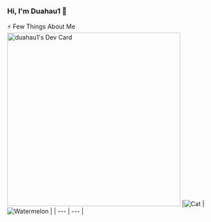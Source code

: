 ### Hi, I'm Duahau1 :watermelon:
⚡ Few Things About Me
<a href="https://app.daily.dev/duahau1"><img src="https://api.daily.dev/devcards/29e0dc0ee4c046af99d161204986eff0.png?r=8se" width="400" alt="duahau1's Dev Card"/></a>
|![Cat](https://media.giphy.com/media/ES4Vcv8zWfIt2/giphy.gif) |![Watermelon](https://media.giphy.com/media/l56r3x5ZRZ2T7fs4tu/giphy.gif) |
| --- | --- |

<!--
**Duahau1/Duahau1** is a ✨ _special_ ✨ repository because its `README.md` (this file) appears on your GitHub profile.

Here are some ideas to get you started:

- 🔭 I’m currently working on ...
- 🌱 I’m currently learning ...
- 👯 I’m looking to collaborate on ...
- 🤔 I’m looking for help with ...
- 💬 Ask me about ...
- 📫 How to reach me: ...
- 😄 Pronouns: ...
- ⚡ Fun fact: ...
-->

